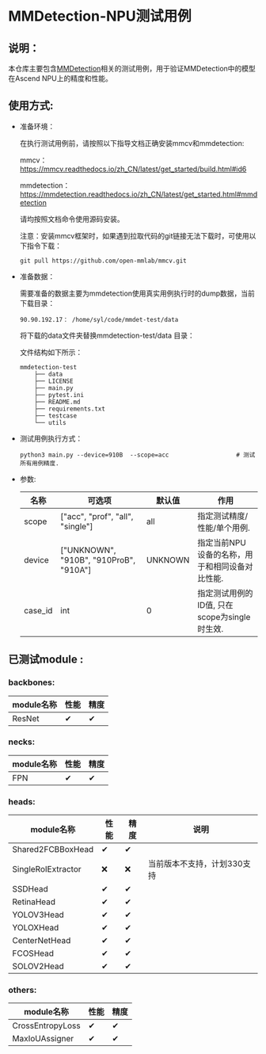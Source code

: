 # MMDetection-NPU测试用例

## 说明：

本仓库主要包含[MMDetection](https://mmdetection.readthedocs.io/zh_CN/latest/)相关的测试用例，用于验证MMDetection中的模型在Ascend
NPU上的精度和性能。

## 使用方式:

+ 准备环境：

  在执行测试用例前，请按照以下指导文档正确安装mmcv和mmdetection:

  mmcv： https://mmcv.readthedocs.io/zh_CN/latest/get_started/build.html#id6

  mmdetection： https://mmdetection.readthedocs.io/zh_CN/latest/get_started.html#mmdetection

  请均按照文档命令使用源码安装。

  注意：安装mmcv框架时，如果遇到拉取代码的git链接无法下载时，可使用以下指令下载：

   ```
   git pull https://github.com/open-mmlab/mmcv.git
   ```


+ 准备数据：

  需要准备的数据主要为mmdetection使用真实用例执行时的dump数据，当前下载目录：

  ```
  90.90.192.17： /home/syl/code/mmdet-test/data
  ```

  将下载的data文件夹替换mmdetection-test/data 目录：

  文件结构如下所示：

   ```
   mmdetection-test
       ├── data
       ├── LICENSE
       ├── main.py
       ├── pytest.ini
       ├── README.md
       ├── requirements.txt
       ├── testcase
       └── utils
   ```


+ 测试用例执行方式：

  ```
  python3 main.py --device=910B  --scope=acc                   # 测试所有用例精度.
  ```


+ 参数:

  | 名称    | 可选项                                 | 默认值  | 作用                                           |
    | ------- | -------------------------------------- | ------- | ---------------------------------------------- |
  | scope   | ["acc", "prof", "all", "single"]       | all     | 指定测试精度/性能/单个用例.                    |
  | device  | ["UNKNOWN", "910B", "910ProB", "910A"] | UNKNOWN | 指定当前NPU设备的名称，用于和相同设备对比性能. |
  | case_id | int                                    | 0       | 指定测试用例的ID值, 只在scope为single时生效.   |

## 已测试module :

### backbones:

| module名称 | 性能 | 精度 |
|--------| ----------- | -------- |
| ResNet | ✔           | ✔       |

### necks:

| module名称 | 性能     | 精度 |
| ------------------ | ----------- | -------- |
| FPN | ✔           | ✔       |

### heads:

| module名称 | 性能 | 精度 | 说明 |
|--------------------| ----------- | -------- | -------- |
| Shared2FCBBoxHead  | ✔           | ✔       |        |
| SingleRoIExtractor | ❌ | ❌ | 当前版本不支持，计划330支持 |
| SSDHead            | ✔          | ✔       |        |
| RetinaHead         | ✔          | ✔       |        |
| YOLOV3Head         | ✔          | ✔       |        |
| YOLOXHead          | ✔          | ✔       |        |
| CenterNetHead      | ✔          | ✔       |        |
| FCOSHead           | ✔          | ✔       |        |
| SOLOV2Head         | ✔          | ✔       |        |

### others:

| module名称 | 性能 | 精度 |
|------------------| ----------- | -------- |
| CrossEntropyLoss | ✔           | ✔        |
| MaxIoUAssigner   | ✔          |  ✔      |
